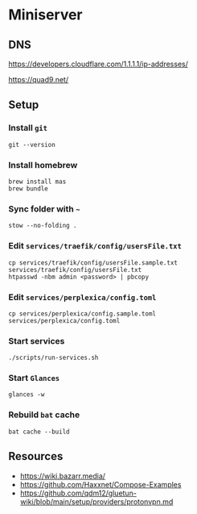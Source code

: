 # Miniserver

## DNS

<https://developers.cloudflare.com/1.1.1.1/ip-addresses/>

<https://quad9.net/>

## Setup

### Install `git`

```shell
git --version
```

### Install homebrew

```shell
brew install mas
brew bundle
```

### Sync folder with `~`

```shell
stow --no-folding .
```

### Edit `services/traefik/config/usersFile.txt`

```shell
cp services/traefik/config/usersFile.sample.txt services/traefik/config/usersFile.txt
htpasswd -nbm admin <password> | pbcopy
```

### Edit `services/perplexica/config.toml`

```shell
cp services/perplexica/config.sample.toml services/perplexica/config.toml
```

### Start services

```shell
./scripts/run-services.sh
```

### Start `Glances`

```shell
glances -w
```

### Rebuild `bat` cache

```shell
bat cache --build
```

## Resources

* <https://wiki.bazarr.media/>
* <https://github.com/Haxxnet/Compose-Examples>
* <https://github.com/qdm12/gluetun-wiki/blob/main/setup/providers/protonvpn.md>
